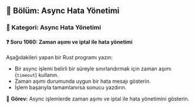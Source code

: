 ## 📘 Bölüm: Async Hata Yönetimi
### 🔹 Kategori: Async Hata Yönetimi
#### ❓ Soru 1060: Zaman aşımı ve iptal ile hata yönetimi

Aşağıdakileri yapan bir Rust programı yazın:

- Bir async işlemi belirli bir süreyle sınırlandırmak için zaman aşımı (`timeout`) kullanın.
- Zaman aşımı durumunda uygun bir hata mesajı gösterin.
- İşlem başarıyla tamamlanırsa sonucu yazdırın.

🔧 **Görev:** Async işlemlerde zaman aşımı ve iptal ile hata yönetimini gösterin.
